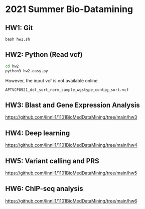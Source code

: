 # 2021 Summer Bio-Datamining

## HW1: Git

`bash hw1.sh`

## HW2: Python (Read vcf)

``` bash
cd hw2
python3 hw2.easy.py
```

However, the input vcf is not available online

`APTVCF0921_del_sort_norm_sample_wgstype_contig_sort.vcf`

## HW3: Blast and Gene Expression Analysis

https://github.com/linnil1/1101BioMedDataMining/tree/main/hw3

## HW4: Deep learning

https://github.com/linnil1/1101BioMedDataMining/tree/main/hw4

## HW5: Variant calling and PRS

https://github.com/linnil1/1101BioMedDataMining/tree/main/hw5

## HW6: ChIP-seq analysis

https://github.com/linnil1/1101BioMedDataMining/tree/main/hw6
